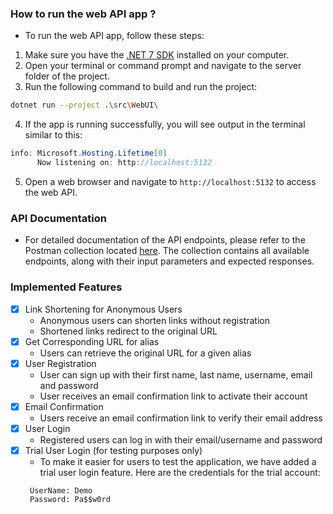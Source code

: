 ### How to run the web API app ?
- To run the web API app, follow these steps:
1. Make sure you have the [.NET 7 SDK](https://dotnet.microsoft.com/en-us/download/dotnet/7.0)  installed on your computer.
2. Open your terminal or command prompt and navigate to the server folder of the project.
3. Run the following command to build and run the project:
```bash
dotnet run --project .\src\WebUI\
```
4. If the app is running successfully, you will see output in the terminal similar to this:
```csharp
info: Microsoft.Hosting.Lifetime[0]
      Now listening on: http://localhost:5132
```
5. Open a web browser and navigate to `http://localhost:5132` to access the web API.

### API Documentation
- For detailed documentation of the API endpoints, please refer to the Postman collection located [here](2tinylink.postman_collection.json). The collection contains all available endpoints, along with their input parameters and expected responses.

### Implemented Features
- [x] Link Shortening for Anonymous Users
  - Anonymous users can shorten links without registration
  - Shortened links redirect to the original URL
- [x] Get Corresponding URL for alias
  - Users can retrieve the original URL for a given alias
- [x] User Registration
  - User can sign up with their first name, last name, username, email and password
  - User receives an email confirmation link to activate their account
- [x] Email Confirmation
  - Users receive an email confirmation link to verify their email address
- [x] User Login
  - Registered users can log in with their email/username and password
- [x] Trial User Login (for testing purposes only)
  - To make it easier for users to test the application, we have added a trial user login feature. Here are the credentials for the trial account:
  ```text
   UserName: Demo
   Password: Pa$$w0rd
  ```
